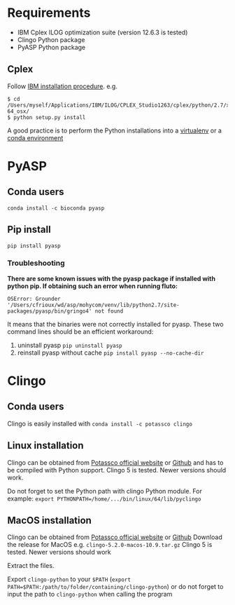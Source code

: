 # Requirements

* IBM Cplex ILOG optimization suite (version 12.6.3 is tested)
* Clingo Python package
* PyASP Python package



## Cplex

Follow [IBM installation procedure](https://www.ibm.com/support/knowledgecenter/SSSA5P_12.5.1/ilog.odms.cplex.help/CPLEX/GettingStarted/topics/set_up/Python_setup.html). e.g.

    $ cd /Users/myself/Applications/IBM/ILOG/CPLEX_Studio1263/cplex/python/2.7/x86-64_osx/
    $ python setup.py install

A good practice is to perform the Python installations into a [virtualenv](https://virtualenv.pypa.io/en/stable/installation/) or a [conda environment](https://conda.io/docs/user-guide/tasks/manage-environments.html)

# PyASP

## Conda users

`conda install -c bioconda pyasp`

## Pip install

`pip install pyasp`

### Troubleshooting

**There are some known issues with the pyasp package if installed with python pip. If obtaining such an error when running fluto:**

``OSError: Grounder '/Users/cfrioux/wd/asp/mohycom/venv/lib/python2.7/site-packages/pyasp/bin/gringo4' not found``

It means that the binaries were not correctly installed for pyasp.
These two command lines should be an efficient workaround:
1. uninstall pyasp
``pip uninstall pyasp``
2. reinstall pyasp without cache
``pip install pyasp --no-cache-dir``




# Clingo

## Conda users

Clingo is easily installed with `conda install -c potassco clingo`

## Linux installation

Clingo can be obtained from [Potassco official website](https://potassco.org/clingo/) or [Github](https://github.com/potassco/clingo/releases) and has to be compiled with Python support. Clingo 5 is tested. Newer versions should work.

Do not forget to set the Python path with clingo Python module. For example:
`export PYTHONPATH=/home/.../bin/linux/64/lib/pyclingo`



## MacOS installation

Clingo can be obtained from [Potassco official website](https://potassco.org/clingo/) or [Github](https://github.com/potassco/clingo/releases)
Download the release for MacOS e.g. `clingo-5.2.0-macos-10.9.tar.gz`
Clingo 5 is tested. Newer versions should work

Extract the files.

Export `clingo-python` to your `$PATH` (`export PATH=$PATH:/path/to/folder/containing/clingo-python`) or do not forget to input the path to `clingo-python` when calling the program